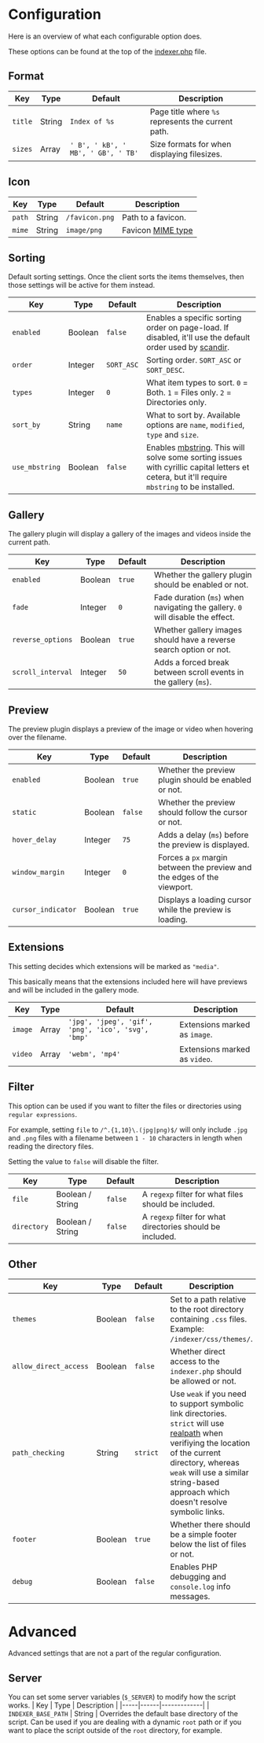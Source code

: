 # Configuration

Here is an overview of what each configurable option does.

These options can be found at the top of the [indexer.php](https://github.com/sixem/eyy-indexer/blob/master/public/indexer.php) file.

## Format
| Key | Type | Default | Description |
|-----|------|---------|-------------|
| `title` | String | `Index of %s` | Page title where  `%s` represents the current path.
| `sizes` | Array | `' B', ' kB', ' MB', ' GB', ' TB'` | Size formats for when displaying filesizes.

## Icon
| Key | Type | Default | Description |
|-----|------|---------|-------------|
| `path` | String | `/favicon.png` | Path to a favicon.
| `mime` | String | `image/png` | Favicon [MIME type](https://developer.mozilla.org/en-US/docs/Web/HTTP/Basics_of_HTTP/MIME_types/Complete_list_of_MIME_types)

## Sorting
Default sorting settings. Once the client sorts the items themselves, then those settings will be active for them instead.

| Key | Type | Default | Description |
|-----|------|---------|-------------|
| `enabled` | Boolean | `false` | Enables a specific sorting order on page-load. If disabled, it'll use the default order used by [scandir](https://www.php.net/manual/en/function.scandir.php).
| `order` | Integer | `SORT_ASC` | Sorting order. `SORT_ASC` or `SORT_DESC`.
| `types` | Integer | `0` | What item types to sort. `0` = Both. `1` = Files only. `2` = Directories only.
| `sort_by` | String | `name` | What to sort by. Available options are `name`, `modified`, `type` and `size`.
| `use_mbstring` | Boolean | `false` | Enables [mbstring](https://www.php.net/manual/en/book.mbstring.php). This will solve some sorting issues with cyrillic capital letters et cetera, but it'll require `mbstring` to be installed.

## Gallery
The gallery plugin will display a gallery of the images and videos inside the current path.

| Key | Type | Default | Description |
|-----|------|---------|-------------|
| `enabled` | Boolean | `true` | Whether the gallery plugin should be enabled or not.
| `fade` | Integer | `0` | Fade duration (`ms`) when navigating the gallery. `0` will disable the effect.
| `reverse_options` | Boolean | `true` | Whether gallery images should have a reverse search option or not.
| `scroll_interval` | Integer | `50` | Adds a forced break between scroll events in the gallery (`ms`).

## Preview
The preview plugin displays a preview of the image or video when hovering over the filename.

| Key | Type | Default | Description |
|-----|------|---------|-------------|
| `enabled` | Boolean | `true` | Whether the preview plugin should be enabled or not.
| `static` | Boolean | `false` | Whether the preview should follow the cursor or not.
| `hover_delay` | Integer | `75` | Adds a delay (`ms`) before the preview is displayed.
| `window_margin` | Integer | `0` | Forces a `px` margin between the preview and the edges of the viewport.
| `cursor_indicator` | Boolean | `true` | Displays a loading cursor while the preview is loading.

## Extensions
This setting decides which extensions will be marked as `"media"`.

This basically means that the extensions included here will have previews and will be included in the gallery mode.

| Key | Type | Default | Description |
|-----|------|---------|-------------|
| `image` | Array | `'jpg', 'jpeg', 'gif', 'png', 'ico', 'svg', 'bmp'` | Extensions marked as `image`.
| `video` | Array | `'webm', 'mp4'` | Extensions marked as `video`.

## Filter
This option can be used if you want to filter the files or directories using `regular expressions`.

For example, setting `file` to `/^.{1,10}\.(jpg|png)$/` will only include `.jpg` and `.png` files with a filename between `1 - 10` characters in length when reading the directory files.

Setting the value to `false` will disable the filter.

| Key | Type | Default | Description |
|-----|------|---------|-------------|
| `file` | Boolean / String | `false` | A `regexp` filter for what files should be included.
| `directory` | Boolean / String | `false` | A `regexp` filter for what directories should be included.

## Other
| Key | Type | Default | Description |
|-----|------|---------|-------------|
| `themes` | Boolean | `false` | Set to a path relative to the root directory containing `.css` files. Example: `/indexer/css/themes/`.
| `allow_direct_access` | Boolean | `false` | Whether direct access to the `indexer.php` should be allowed or not.
| `path_checking` | String | `strict` | Use `weak` if you need to support symbolic link directories. `strict` will use [realpath](https://www.php.net/manual/en/function.realpath.php) when verifiying the location of the current directory, whereas `weak` will use a similar string-based approach which doesn't resolve symbolic links.
| `footer` | Boolean | `true` | Whether there should be a simple footer below the list of files or not.
| `debug` | Boolean | `false` | Enables PHP debugging and `console.log` info messages.

# Advanced
Advanced settings that are not a part of the regular configuration.
## Server
You can set some server variables (`$_SERVER`) to modify how the script works.
| Key | Type | Description |
|-----|------|-------------|
| `INDEXER_BASE_PATH` | String | Overrides the default base directory of the script. Can be used if you are dealing with a dynamic `root` path or if you want to place the script outside of the `root` directory, for example.